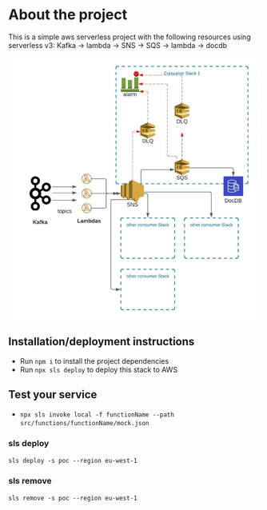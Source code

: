 # About the project

This is a simple aws serverless project with the following resources using serverless v3:
Kafka -> lambda -> SNS -> SQS -> lambda -> docdb

![design](design.jpeg)

## Installation/deployment instructions

- Run `npm i` to install the project dependencies
- Run `npx sls deploy` to deploy this stack to AWS

## Test your service

- `npx sls invoke local -f functionName --path src/functions/functionName/mock.json`

### sls deploy

```
sls deploy -s poc --region eu-west-1
```

### sls remove

```
sls remove -s poc --region eu-west-1
```
